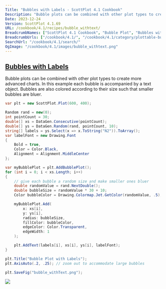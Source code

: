 ```yaml
---
Title: "Bubbles with Labels - ScottPlot 4.1 Cookbook"
Description: "Bubble plots can be combined with other plot types to create more advanced charts. In this example each bubble is accompanied by a text object. Bubbles are also colored according to their size such that smaller bubbles are bluer."
Date: 2023-12-24
Version: ScottPlot 4.1.69
URL: /cookbook/4.1/recipes/bubble_withtext/
BreadcrumbNames: ["ScottPlot 4.1 Cookbook", "Bubble Plot", "Bubbles with Labels"]
BreadcrumbUrls: ["/cookbook/4.1/", "/cookbook/4.1/category/plottable-bubble", "/cookbook/4.1/recipes/bubble_withtext/"]
SearchUrl: "/cookbook/4.1/search/"
OgImage: "/cookbook/4.1/images/bubble_withtext.png"
---
```


<h2><a id='bubbles-with-labels' href='/cookbook/4.1/recipes/bubble_withtext/'>Bubbles with Labels</a></h2>

Bubble plots can be combined with other plot types to create more advanced charts. In this example each bubble is accompanied by a text object. Bubbles are also colored according to their size such that smaller bubbles are bluer.

```cs
var plt = new ScottPlot.Plot(600, 400);

Random rand = new(0);
int pointCount = 30;
double[] xs = DataGen.Consecutive(pointCount);
double[] ys = DataGen.Random(rand, pointCount, 10);
string[] labels = ys.Select(x => x.ToString("N2")).ToArray();
var labelFont = new Drawing.Font
{
    Bold = true,
    Color = Color.Black,
    Alignment = Alignment.MiddleCenter
};

var myBubblePlot = plt.AddBubblePlot();
for (int i = 0; i < xs.Length; i++)
{
    // give each bubble a random size and make smaller ones bluer
    double randomValue = rand.NextDouble();
    double bubbleSize = randomValue * 30 + 10;
    Color bubbleColor = Drawing.Colormap.Jet.GetColor(randomValue, .5);

    myBubblePlot.Add(
        x: xs[i],
        y: ys[i],
        radius: bubbleSize,
        fillColor: bubbleColor,
        edgeColor: Color.Transparent,
        edgeWidth: 1
    );

    plt.AddText(labels[i], xs[i], ys[i], labelFont);
}

plt.Title("Bubble Plot with Labels");
plt.AxisAuto(.2, .25); // zoom out to accommodate large bubbles

plt.SaveFig("bubble_withText.png");
```

<img src='../../images/bubble_withtext.png' class='d-block mx-auto my-5' />


